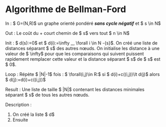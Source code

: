 # Algorithme de Bellman-Ford

In : 
$ G=(N,R)$ un graphe orienté pondéré ***sans cycle négatif*** et $ s \in N$

Out : 
Le coût du + court chemin de $ s$ vers tout $ n \in N$ 

Init : 
$ d(s):=0$ et $ d(i):=\infty \,\,\, \forall i \in N -\{s\}$. On créé une liste de distances séparant $ s$ des autres nœuds. On initialise les distance à une valeur de $ \infty$ pour que les comparaisons qui suivent puissent rapidement remplacer cette valeur et la distance séparant $ s$ de $ s$ est $ 0$.

Loop :
Répète $ |N|-1$ fois :
	$ \forall(i,j)\in R:$
		si $ d(i)+c((i,j))\lt d(j)$ alors $ d(j):=d(i)+c((i,j))$

Result :
Une liste de taille $ |N|$ contenant les distances minimales séparant $ s$ de tous les autres nœuds. 


Description :
1. On créé la liste $ d$ 
2. Ensuite 
